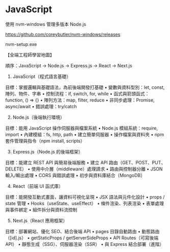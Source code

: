 # JavaScript

使用 nvm-windows 管理多版本 Node.js

https://github.com/coreybutler/nvm-windows/releases

nvm-setup.exe

【全端工程師學習地圖】

順序：JavaScript → Node.js → Express.js → React → Next.js

1. JavaScript（程式語言基礎）

目標：掌握邏輯與基礎語法，為前後端開發打基礎
	•	變數與資料型別：let, const, 陣列、物件、字串
	•	控制流程：if, switch, for, while
	•	函式與箭頭函式：function, () => {}
	•	陣列方法：map, filter, reduce
	•	非同步處理：Promise, async/await
	•	錯誤處理：try/catch

2. Node.js（後端執行環境）

目標：能用 JavaScript 操作伺服器與檔案系統
	•	Node.js 模組系統：require, import
	•	內建模組：fs, http, path
	•	建立簡單伺服器
	•	操作檔案與資料夾
	•	npm 套件管理與指令（npm install, scripts）

3. Express.js（Node.js 的後端框架）

目標：能建立 REST API 與簡易後端服務
	•	建立 API 路由（GET、POST、PUT、DELETE）
	•	使用中介層（middleware）處理請求
	•	路由與控制器分離
	•	JSON 輸入/輸出處理
	•	CORS 與錯誤處理
	•	初步與資料庫結合（MongoDB）

4. React（前端 UI 函式庫）

目標：能開發互動式畫面，讓資料可視化呈現
	•	JSX 語法與元件化設計
	•	props / state 管理
	•	Hooks（useState、useEffect）
	•	條件渲染、列表渲染
	•	表單處理與事件綁定
	•	組件拆分與資料流控制

5. Next.js（React 應用框架）

目標：部署網站、優化 SEO、結合後端 API
	•	pages 目錄自動路由
	•	動態路由（[id].js）
	•	getStaticProps / getServerSideProps
	•	API Routes（可寫後端 API）
	•	靜態生成（SSG）、伺服器渲染（SSR）
	•	與 Express 結合部署（進階）

